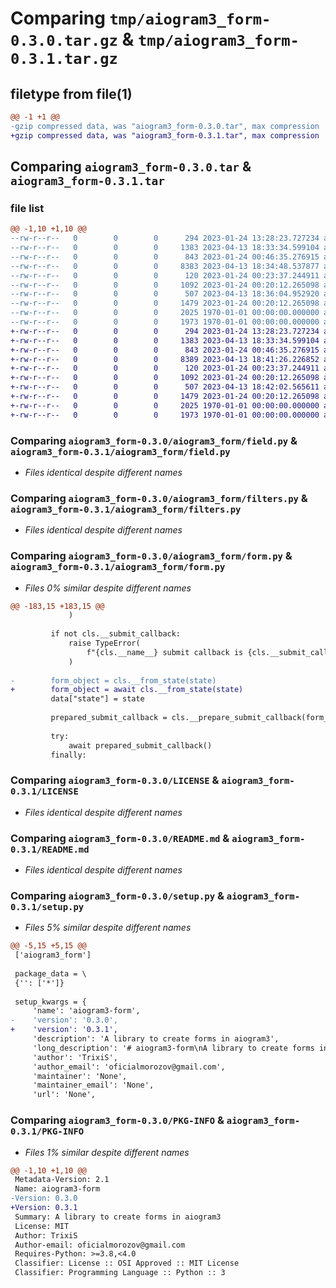 # Comparing `tmp/aiogram3_form-0.3.0.tar.gz` & `tmp/aiogram3_form-0.3.1.tar.gz`

## filetype from file(1)

```diff
@@ -1 +1 @@
-gzip compressed data, was "aiogram3_form-0.3.0.tar", max compression
+gzip compressed data, was "aiogram3_form-0.3.1.tar", max compression
```

## Comparing `aiogram3_form-0.3.0.tar` & `aiogram3_form-0.3.1.tar`

### file list

```diff
@@ -1,10 +1,10 @@
--rw-r--r--   0        0        0      294 2023-01-24 13:28:23.727234 aiogram3_form-0.3.0/aiogram3_form/__init__.py
--rw-r--r--   0        0        0     1383 2023-04-13 18:33:34.599104 aiogram3_form-0.3.0/aiogram3_form/field.py
--rw-r--r--   0        0        0      843 2023-01-24 00:46:35.276915 aiogram3_form-0.3.0/aiogram3_form/filters.py
--rw-r--r--   0        0        0     8383 2023-04-13 18:34:48.537877 aiogram3_form-0.3.0/aiogram3_form/form.py
--rw-r--r--   0        0        0      120 2023-01-24 00:23:37.244911 aiogram3_form-0.3.0/aiogram3_form/state.py
--rw-r--r--   0        0        0     1092 2023-01-24 00:20:12.265098 aiogram3_form-0.3.0/LICENSE
--rw-r--r--   0        0        0      507 2023-04-13 18:36:04.952920 aiogram3_form-0.3.0/pyproject.toml
--rw-r--r--   0        0        0     1479 2023-01-24 00:20:12.265098 aiogram3_form-0.3.0/README.md
--rw-r--r--   0        0        0     2025 1970-01-01 00:00:00.000000 aiogram3_form-0.3.0/setup.py
--rw-r--r--   0        0        0     1973 1970-01-01 00:00:00.000000 aiogram3_form-0.3.0/PKG-INFO
+-rw-r--r--   0        0        0      294 2023-01-24 13:28:23.727234 aiogram3_form-0.3.1/aiogram3_form/__init__.py
+-rw-r--r--   0        0        0     1383 2023-04-13 18:33:34.599104 aiogram3_form-0.3.1/aiogram3_form/field.py
+-rw-r--r--   0        0        0      843 2023-01-24 00:46:35.276915 aiogram3_form-0.3.1/aiogram3_form/filters.py
+-rw-r--r--   0        0        0     8389 2023-04-13 18:41:26.226852 aiogram3_form-0.3.1/aiogram3_form/form.py
+-rw-r--r--   0        0        0      120 2023-01-24 00:23:37.244911 aiogram3_form-0.3.1/aiogram3_form/state.py
+-rw-r--r--   0        0        0     1092 2023-01-24 00:20:12.265098 aiogram3_form-0.3.1/LICENSE
+-rw-r--r--   0        0        0      507 2023-04-13 18:42:02.565611 aiogram3_form-0.3.1/pyproject.toml
+-rw-r--r--   0        0        0     1479 2023-01-24 00:20:12.265098 aiogram3_form-0.3.1/README.md
+-rw-r--r--   0        0        0     2025 1970-01-01 00:00:00.000000 aiogram3_form-0.3.1/setup.py
+-rw-r--r--   0        0        0     1973 1970-01-01 00:00:00.000000 aiogram3_form-0.3.1/PKG-INFO
```

### Comparing `aiogram3_form-0.3.0/aiogram3_form/field.py` & `aiogram3_form-0.3.1/aiogram3_form/field.py`

 * *Files identical despite different names*

### Comparing `aiogram3_form-0.3.0/aiogram3_form/filters.py` & `aiogram3_form-0.3.1/aiogram3_form/filters.py`

 * *Files identical despite different names*

### Comparing `aiogram3_form-0.3.0/aiogram3_form/form.py` & `aiogram3_form-0.3.1/aiogram3_form/form.py`

 * *Files 0% similar despite different names*

```diff
@@ -183,15 +183,15 @@
             )
 
         if not cls.__submit_callback:
             raise TypeError(
                 f"{cls.__name__} submit callback is {cls.__submit_callback}"
             )
 
-        form_object = cls.__from_state(state)
+        form_object = await cls.__from_state(state)
         data["state"] = state
 
         prepared_submit_callback = cls.__prepare_submit_callback(form_object, **data)
 
         try:
             await prepared_submit_callback()
         finally:
```

### Comparing `aiogram3_form-0.3.0/LICENSE` & `aiogram3_form-0.3.1/LICENSE`

 * *Files identical despite different names*

### Comparing `aiogram3_form-0.3.0/README.md` & `aiogram3_form-0.3.1/README.md`

 * *Files identical despite different names*

### Comparing `aiogram3_form-0.3.0/setup.py` & `aiogram3_form-0.3.1/setup.py`

 * *Files 5% similar despite different names*

```diff
@@ -5,15 +5,15 @@
 ['aiogram3_form']
 
 package_data = \
 {'': ['*']}
 
 setup_kwargs = {
     'name': 'aiogram3-form',
-    'version': '0.3.0',
+    'version': '0.3.1',
     'description': 'A library to create forms in aiogram3',
     'long_description': '# aiogram3-form\nA library to create forms in aiogram3\n\n# Example\n```Python\n# suppose you import here your router and bot objects\nfrom aiogram import F, types\n\nfrom aiogram3_form import Form, FormField\n\n\nclass NameForm(Form, router=your_router):\n    first_name: str = FormField(enter_message_text="Enter your first name please")\n    second_name: str = FormField(enter_message_text="Enter your second name please", filter=F.text.len() > 10)\n    age: int = FormField(enter_message_text="Enter age as integer", error_message_text="Age should be numeric!")\n\n\n@NameForm.submit()\nasync def name_form_submit_handler(form: NameForm, event_chat: types.Chat):\n    # handle form data\n    # also supports aiogram standart DI (e. g. middlewares, filters, etc)\n    await bot.send_message(\n        event_chat.id, f"Your full name is {form.first_name} {form.second_name}!"\n    )\n    \n    \n@router.message(F.text == "/form")\nasync def form_handler(message: types.Message, state: FSMContext):\n    await NameForm.start(state)  # start your form\n```\n\nAfter submit callback call the state would be automatically cleared.\n\nYou can control this state using the following metaclass kwarg\n\n```Python\n...\n\n\nclass NameForm(Form, clear_state_on_submit=False):  # True by default\n    ...\n\n\n@NameForm.submit()\nasync def name_form_submit_handler(form: NameForm, state: FSMContext):\n    # so you can set your exit state manually\n    await state.set_state(...)\n```\n',
     'author': 'TrixiS',
     'author_email': 'oficialmorozov@gmail.com',
     'maintainer': 'None',
     'maintainer_email': 'None',
     'url': 'None',
```

### Comparing `aiogram3_form-0.3.0/PKG-INFO` & `aiogram3_form-0.3.1/PKG-INFO`

 * *Files 1% similar despite different names*

```diff
@@ -1,10 +1,10 @@
 Metadata-Version: 2.1
 Name: aiogram3-form
-Version: 0.3.0
+Version: 0.3.1
 Summary: A library to create forms in aiogram3
 License: MIT
 Author: TrixiS
 Author-email: oficialmorozov@gmail.com
 Requires-Python: >=3.8,<4.0
 Classifier: License :: OSI Approved :: MIT License
 Classifier: Programming Language :: Python :: 3
```

